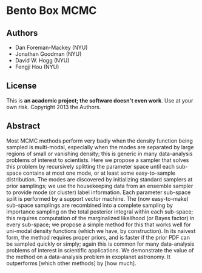 Bento Box MCMC
==============

Authors
-------

* Dan Foreman-Mackey (NYU)
* Jonathan Goodman (NYU)
* David W. Hogg (NYU)
* Fengji Hou (NYU)

License
-------

This is **an academic project; the software doesn't even work**.
Use at your own risk.
Copyright 2013 the Authors.

Abstract
--------

Most MCMC methods perform very badly when the density function being sampled is
multi-modal, especially when the modes are separated by large regions of small or
vanishing density; this is generic in many data-analysis problems of interest
to scientists.  Here we propose a sampler that solves this problem by recursively
splitting the parameter space until each sub-space contains at most one mode, or at
least some easy-to-sample distribution.  The modes are discovered by initializing
standard samplers at prior samplings; we use the housekeeping data from an ensemble
sampler to provide mode (or cluster) label information. Each parameter sub-space 
split is performed by a support vector machine.  The (now easy-to-make)
sub-space samplings are recombined into a complete
sampling by importance sampling on the total posterior integral within each
sub-space; this requires computation of the marginalized likelihood (or Bayes
factor) in every sub-space; we propose a simple method for this that works well
for uni-modal density functions (which we have, by construction).  In its naivest
form, the method requires proper priors, and is faster if the prior PDF can be
sampled quickly or simply; again this is common for many data-analysis problems
of interest in scientific applications.  We demonstrate the value of the method
on a data-analysis problem in exoplanet astronomy.  It outperforms [which other
methods] by [how much].
